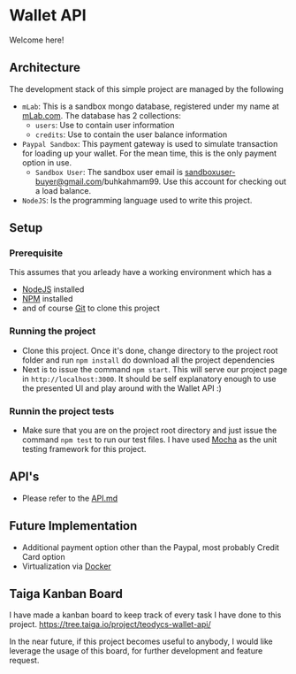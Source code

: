 # Wallet API
Welcome here!

## Architecture
The development stack of this simple project are managed by the following
* `mLab`: This is a sandbox mongo database, registered under my name at [mLab.com](http://mLab.com). The database
  has 2 collections:
  * `users`: Use to contain user information
  * `credits`: Use to contain the user balance information
* `Paypal Sandbox`: This payment gateway is used to simulate transaction for loading up your wallet. For the mean time, this is the only payment option in use.
  * `Sandbox User`: The sandbox user email is sandboxuser-buyer@gmail.com/buhkahmam99. Use this account for checking out a load balance.
* `NodeJS`: Is the programming language used to write this project.

## Setup

### Prerequisite
This assumes that you arleady have a working environment which has a
* [NodeJS](https://nodejs.org) installed
* [NPM](https://www.npmjs.com) installed
* and of course [Git](https://git-scm.com/book/en/v2/Getting-Started-Installing-Git) to clone this project

### Running the project
* Clone this project. Once it's done, change directory to the project root folder and run `npm install` do download all the project dependencies
* Next is to issue the command `npm start`. This will serve our project page in `http://localhost:3000`. It should be self explanatory enough to use the presented UI and play around with the Wallet API :)

### Runnin the project tests
* Make sure that you are on the project root directory and just issue the command `npm test` to run our test files. I have used [Mocha](http://mochajs.org/) as the unit testing framework for this project.

## API's
* Please refer to the [API.md](https://github.com/teodyseguin/wallet-api/blob/develop/API.md)

## Future Implementation
* Additional payment option other than the Paypal, most probably Credit Card option
* Virtualization via [Docker](https://www.docker.com)
  
## Taiga Kanban Board
I have made a kanban board to keep track of every task I have done to this project.
https://tree.taiga.io/project/teodycs-wallet-api/

In the near future, if this project becomes useful to anybody, I would like leverage the usage of this board, for
further development and feature request.
